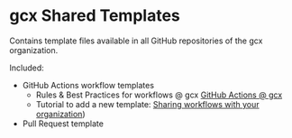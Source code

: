 # gcx Shared Templates

Contains template files available in all GitHub repositories of the gcx organization.

Included:
- GitHub Actions workflow templates
  - Rules & Best Practices for workflows @ gcx [GitHub Actions @ gcx](https://wiki.gcxi.de/display/TENG/GitHub%3A+Actions)
  - Tutorial to add a new template: [Sharing workflows with your organization](https://docs.github.com/en/actions/learn-github-actions/sharing-workflows-with-your-organization))
- Pull Request template
